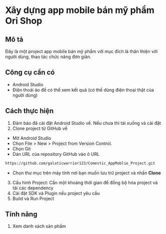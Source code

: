 # Xây dựng app mobile bán mỹ phẩm Ori Shop

## Mô tả

Đây là một project app mobile bán mỹ phẩm với mục đích là thân thiện với người dùng, thao tác chức năng đơn giản.

## Công cụ cần có
- Android Studio
- Điện thoải ảo để có thể xem kết quả (có thể dùng điện thoại thật của người dùng)

## Cách thực hiện
1. Đảm bảo đã cài đặt Android Studio về. Nếu chưa thì tải xuống và cài đặt
2. Clone project từ GitHub về
- Mở Android Studio
- Chọn File > New > Project from Version Control.
- Chọn Git
- Dán URL của repository GitHub vào ô URL 
```bash
https://github.com/galaticwarrior123/Comestic_AppMoblie_Project.git
```
- Chọn thư mục trên máy tính nơi bạn muốn lưu trữ project và nhấn **Clone**
3. Cấu hình Project: Cần một khoảng thời gian để đồng bộ hóa project và tải các dependency 
4. Cài đặt SDK và Plugin nếu project yêu cầu
5. Build và Run Project

## Tính năng 

1. Xem danh sách sản phẩm 




